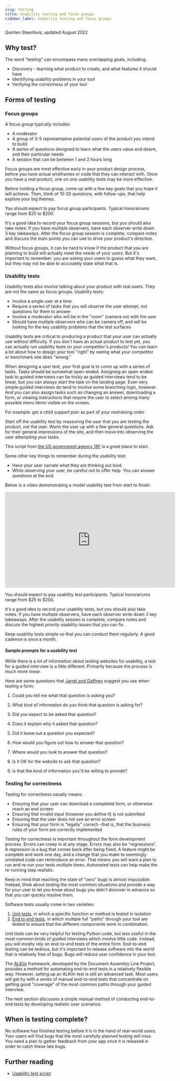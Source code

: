 ```yaml
---
slug: testing
title: Usability testing and focus groups
sidebar_label: Usability testing and focus groups 
---
```


Quinten Steenhuis, updated August 2022

## Why test?

The word "testing" can encompass many overlapping goals, including:

* Discovery - learning what product to create, and what features it should have
* Identifying usability problems in your tool
* Verifying the correctness of your tool

## Forms of testing

### Focus groups

A focus group typically includes:

- A moderator
- A group of 3-5 representative potential users of the product you intend to
  build
- A series of questions designed to learn what the users value and desire, and
  their particular needs
- A session that can be between 1 and 2 hours long

Focus groups are most effective early in your product design process, before you
have actual wireframes or code that they can interact with. Once you have a real
product, one on one usability tests may be more effective.

Before holding a focus group, come up with a few key goals that you hope it will
achieve. Then, think of 10-20 questions, with follow-ups, that help explore your
big themes.

You should expect to pay focus group participants. Typical honorariums range
from $25 to $200.

It's a good idea to record your focus group sessions, but you should also take
notes. If you have multiple observers, have each observer write down 3 key
takeaways. After the focus group session is complete, compare notes and discuss
the main points you can use to drive your product's direction.

Without focus groups, it can be hard to know if the product that you are
planning to build will actually meet the needs of your users. But it's important
to remember: you are asking your users to guess what they want, but they may not
be able to accurately state what that is.

### Usability tests

Usability tests also involve talking about your product with real users. They
are not the same as focus groups. Usability tests:

- Involve a single user at a time
- Require a series of tasks that you will observe the user attempt, not
  questions for them to answer
- Involve a moderator who will be in the "room" (camera on) with the user
- Should have multiple observers who can be camera off, and will be looking for
  the key usability problems that the test surfaces

Usability tests are critical to producing a product that your user can actually
use without difficulty. If you don't have an actual product to test yet, you can
actually run usability tests on your competitor's products! You can learn a lot
about how to design your tool "right" by seeing what your competitor or
benchmark site does "wrong."

When designing a user test, your first goal is to come up with a series of
tasks. Tasks should be somewhat open-ended. Assigning an open-ended task to
guided interviews can be tricky as guided interviews tend to be linear, but you
can always start the task on the landing page. Even very simple guided
interviews do tend to involve some branching logic, however. And you can also
assign tasks such as changing an answer, downloading a form, or viewing
instructions that require the user to select among many possible menu items
visible on the screen.

For example: get a child support plan as part of your restraining order.

Start off the usability test by reassuring the user that you are testing the
product, not the user. Warm the user up with a few general questions. Ask for
their general impressions of the site, and then move into observing the user
attempting your tasks.

This script from [the US government agency
18F](https://methods.18f.gov/usability-test-script/) is a great place to start.

Some other key things to remember during the usability test:

- Have your user narrate what they are thinking out loud.
- While observing your user, be careful not to offer help. You can answer
  questions at the end.

Below is a video demonstrating a model usability test from start to finish:

<iframe width="560" height="315" src="https://www.youtube-nocookie.com/embed/1UCDUOB_aS8" title="YouTube video player" frameborder="0" allow="accelerometer; autoplay; clipboard-write; encrypted-media; gyroscope; picture-in-picture" allowfullscreen></iframe>

You should expect to pay usability test participants. Typical honorariums range
from $25 to $200.

It's a good idea to record your usability tests, but you should also take notes.
If you have multiple observers, have each observer write down 3 key takeaways.
After the usability session is complete, compare notes and discuss the highest
priority usability issues that you can fix.

Keep usability tests simple so that you can conduct them regularly. A good
cadence is once a month.

#### Sample prompts for a usability test

While there is a lot of information about testing websites for usability,
a test for a guided interview is a little different. Primarily because the
process is much more linear.

Here are some questions that [Jarret and Gaffney](https://www.amazon.com/Forms-that-Work-Interactive-Technologies/dp/1558607102/)
suggest you use when testing a form:

1. Could you tell me what that question is asking you? 
1. What kind of information do you think that question is asking for?

1. Did you expect to be asked that question?
1. Does it explain why it asked that question?
1. Did it leave out a question you expected?

1. How would you figure out how to answer that question?
1. Where would you look to answer that question?

1. Is it OK for the website to ask that question?
1. Is that the kind of information you'd be willing to provide?


### Testing for correctness

Testing for correctness usually means:

* Ensuring that your user can download a completed form, or otherwise reach an
  end screen
* Ensuring that invalid input (however you define it) is not submitted
* Ensuring that the user does not see an error screen
* Ensuring that your form is "legally" correct--that is, that the business rules
  of your form are correctly implemented

Testing for correctness is important throughout the form development process.
Errors can creep in at any stage. Errors may also be "regressions". A regression
is a bug that comes back after being fixed. A feature might be complete and work
one day, and a change that you make to seemingly unrelated code can reintroduce
an error. That means you will want a plan to run and re-run your tests multiple
times. Automated tests can help make the re-running step realistic.

Keep in mind that reaching the state of "zero" bugs is almost impossible.
Instead, think about testing the most common situations and provide a way for
your user to let you know about bugs you didn't discover in advance so that you
can quickly resolve them.

Software tests usually come in two varieties:

1. [Unit tests](https://www.guru99.com/unit-testing-guide.html), in which a
   specific function or method is tested in isolation
1. [End to end tests](https://circleci.com/blog/what-is-end-to-end-testing/), in
   which multiple full "paths" through your tool are tested to ensure that the
   different components work in combination.

Unit tests can be very helpful for testing Python code, but less useful in the
most common kinds of guided interviews which involve little code. Instead, you
will mostly rely on end-to-end tests of the entire form. End-to-end testing can
be tedious, but it's important to release software into the world that is
relatively free of bugs. Bugs will reduce user confidence in your tool.

The [ALKiln](https://github.com/suffolkLITLab/ALKiln) framework, developed by
the Document Assembly Line Project, provides a method for automating end-to-end
tests in a relatively flexible way. However, setting up an ALKiln test is still
an advanced task. Most users will get by with a series of manual end-to-end
tests that concentrate on getting good "coverage" of the most common paths
through your guided interview.

The next section discusses a simple manual method of conducting end-to-end tests
by developing realistic user scenarios.

## When is testing complete?

No software has finished testing before it is in the hand of real-world users.
Your users will find bugs that the most carefully planned testing will miss. You
need a plan to gather feedback from your app once it is released in order to
catch these late bugs.

## Further reading

* [Usability test script](https://methods.18f.gov/usability-test-script/)